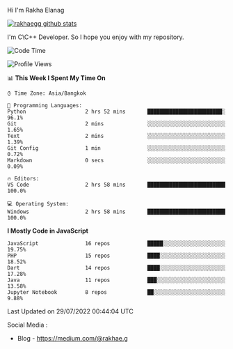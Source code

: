Hi I'm Rakha Elanag


[![rakhaegg github stats](https://github-readme-stats.vercel.app/api?username=rakhaegg)](https://github.com/rakhaegg/rakhaegg)

I'm C\C++ Developer. So I hope you enjoy with my repository. 



<!--START_SECTION:waka-->
![Code Time](http://img.shields.io/badge/Code%20Time-0%20secs-blue)

![Profile Views](http://img.shields.io/badge/Profile%20Views-0-blue)

📊 **This Week I Spent My Time On** 

```text
⌚︎ Time Zone: Asia/Bangkok

💬 Programming Languages: 
Python                   2 hrs 52 mins       ████████████████████████░   96.1% 
Git                      2 mins              ░░░░░░░░░░░░░░░░░░░░░░░░░   1.65% 
Text                     2 mins              ░░░░░░░░░░░░░░░░░░░░░░░░░   1.39% 
Git Config               1 min               ░░░░░░░░░░░░░░░░░░░░░░░░░   0.72% 
Markdown                 0 secs              ░░░░░░░░░░░░░░░░░░░░░░░░░   0.09%

🔥 Editors: 
VS Code                  2 hrs 58 mins       █████████████████████████   100.0%

💻 Operating System: 
Windows                  2 hrs 58 mins       █████████████████████████   100.0%

```

**I Mostly Code in JavaScript** 

```text
JavaScript               16 repos            █████░░░░░░░░░░░░░░░░░░░░   19.75% 
PHP                      15 repos            ████░░░░░░░░░░░░░░░░░░░░░   18.52% 
Dart                     14 repos            ████░░░░░░░░░░░░░░░░░░░░░   17.28% 
Java                     11 repos            ███░░░░░░░░░░░░░░░░░░░░░░   13.58% 
Jupyter Notebook         8 repos             ██░░░░░░░░░░░░░░░░░░░░░░░   9.88%

```



 Last Updated on 29/07/2022 00:44:04 UTC
<!--END_SECTION:waka-->

Social Media : 
- Blog - https://medium.com/@rakhae.g
